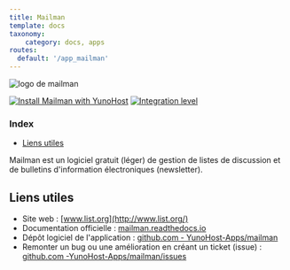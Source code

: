 ```yaml
---
title: Mailman
template: docs
taxonomy:
    category: docs, apps
routes:
  default: '/app_mailman'
---
```


![logo de mailman](image://mailman_logo.svg?resize=,80)

[![Install Mailman with YunoHost](https://install-app.yunohost.org/install-with-yunohost.png)](https://install-app.yunohost.org/?app=mailman) [![Integration level](https://dash.yunohost.org/integration/mailman.svg)](https://dash.yunohost.org/appci/app/mailman)

### Index

- [Liens utiles](#liens-utiles)

Mailman est un logiciel gratuit (léger) de gestion de listes de discussion et de bulletins d'information électroniques (newsletter).

## Liens utiles

+ Site web : [www.list.org](http://www.list.org/)
+ Documentation officielle : [mailman.readthedocs.io](https://mailman.readthedocs.io/)
+ Dépôt logiciel de l'application : [github.com - YunoHost-Apps/mailman](https://github.com/YunoHost-Apps/mailman_ynh)
+ Remonter un bug ou une amélioration en créant un ticket (issue) : [github.com -YunoHost-Apps/mailman/issues](https://github.com/YunoHost-Apps/mailman_ynh/issues)
